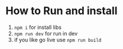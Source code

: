 # How to Run and install
1. `npm i` for install libs
2. `npm run dev` for run in dev
3. if you like go live use `npm run build`